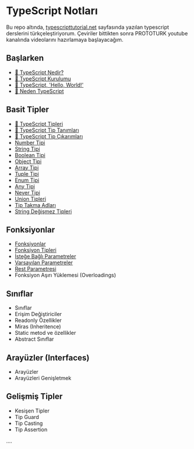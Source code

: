 # TypeScript Notları

Bu repo altında, [typescripttutorial.net](https://www.typescripttutorial.net/) sayfasında yazılan typescript derslerini türkçeleştiriyorum. Çeviriler bittikten sonra PROTOTURK youtube kanalında videolarını hazırlamaya başlayacağım.

## Başlarken

- [🎥 TypeScript Nedir?](./typescript-nedir.md)
- [🎥 TypeScript Kurulumu](./typescript-kurulumu.md)
- [🎥 TypeScript, 'Hello, World!'](./typescript-hello-world.md)
- [🎥 Neden TypeScript](./neden-typescript.md)

## Basit Tipler

- [🎥 TypeScript Tipleri](./typescript-tipleri.md)
- [🎥 TypeScript Tip Tanımları](./typescript-tip-tanimi.md)
- [🎥 TypeScript Tip Çıkarımları](./typescript-tip-cikarimlari.md)
- [Number Tipi](./typescript-number-tipi.md)
- [String Tipi](./typescript-string-tipi.md)
- [Boolean Tipi](./typescript-boolean-tipi.md)
- [Object Tipi](./typescript-object-tipi.md)
- [Array Tipi](./typescript-array-tipi.md)
- [Tuple Tipi](./typescript-tuple-tipi.md)
- [Enum Tipi](./typescript-enum-tipi.md)
- [Any Tipi](./typescript-any-tipi.md)
- [Never Tipi](./typescript-never-tipi.md)
- [Union Tipleri](./typescript-union-tipi.md)
- [Tip Takma Adları](./typescript-type-aliases.md)
- [String Değişmez Tipleri](./typescript-string-literal-types.md)

## Fonksiyonlar

- [Fonksiyonlar](./typescript-functions.md)
- [Fonksiyon Tipleri](./typescript-function-types.md)
- [İsteğe Bağlı Parametreler](./typescript-optional-parameters.md)
- [Varsayılan Parametreler](./typescript-default-parameters.md)
- [Rest Parametresi](./typescript-rest-parameters.md)
- Fonksiyon Aşırı Yüklemesi (Overloadings)

## Sınıflar

- Sınıflar
- Erişim Değiştiriciler
- Readonly Özellikler
- Miras (Inheritence)
- Static metod ve özellikler
- Abstract Sınıflar

## Arayüzler (Interfaces)

- Arayüzler
- Arayüzleri Genişletmek

## Gelişmiş Tipler

- Kesişen Tipler
- Tip Guard
- Tip Casting
- Tip Assertion

....
